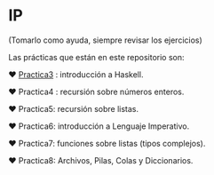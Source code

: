 # IP
(Tomarlo como ayuda, siempre revisar los ejercicios)

Las prácticas que están en este repositorio son:

  ♥ [Practica3](https://github.com/agustinacf/IntroduccionALaProgramacion/tree/17a09a6f4447814807467533e21264f00112672d/Practica3) : introducción a Haskell.

  ♥ Practica4 : recursión sobre números enteros.

  ♥ Practica5: recursión sobre listas.

  ♥ Practica6: introducción a Lenguaje Imperativo.

  ♥ Practica7: funciones sobre listas (tipos complejos).

  ♥ Practica8: Archivos, Pilas, Colas y Diccionarios.
